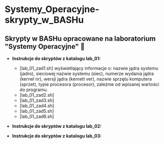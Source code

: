 # Systemy_Operacyjne-skrypty_w_BASHu

## Skrypty w BASHu opracowane na laboratorium "Systemy Operacyjne" 🥰

- <strong>Instrukcje do skryptów z katalogu lab_01:</strong>
  - [lab_01_zad1.sh] wyświetlający informacje o: nazwie jądra systemu (jadro), sieciowej nazwie systemu (siec), numerze wydania jądra (kernel nr), wersji jądra (kernetl ver), nazwie sprzętu komputera (sprzet), typie procesora (procesor), zależnie od wpisanej wartości do programu.
  - [lab_01_zad2.sh]
  - [lab_01_zad3.sh]
  - [lab_01_zad4.sh]
  - [lab_01_zad5.sh]
  - [lab_01_zad6.sh]
- <strong>Instrukcje do skryptów z katalogu lab_02:</strong>

- <strong>Instrukcje do skryptów z katalogu lab_03:</strong>
